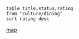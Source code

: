 ```dataview
table title,status,rating
from "culture/dining"
sort rating desc
```

[map](obsidian://mapview?do=open&centerLat=51.524523413347985&centerLng=-0.12000163589984238&chosenMapSource=1&mapZoom=14&name=restaurants%20london&query=path%3A%22culture%2Fdining%22)